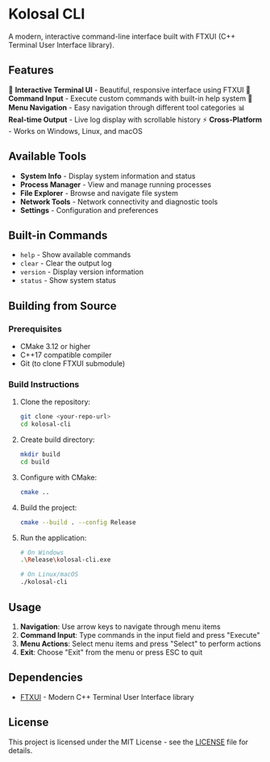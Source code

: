 # Kolosal CLI

A modern, interactive command-line interface built with FTXUI (C++ Terminal User Interface library).

## Features

🚀 **Interactive Terminal UI** - Beautiful, responsive interface using FTXUI
📝 **Command Input** - Execute custom commands with built-in help system
🎯 **Menu Navigation** - Easy navigation through different tool categories
📊 **Real-time Output** - Live log display with scrollable history
⚡ **Cross-Platform** - Works on Windows, Linux, and macOS

## Available Tools

- **System Info** - Display system information and status
- **Process Manager** - View and manage running processes
- **File Explorer** - Browse and navigate file system
- **Network Tools** - Network connectivity and diagnostic tools
- **Settings** - Configuration and preferences

## Built-in Commands

- `help` - Show available commands
- `clear` - Clear the output log
- `version` - Display version information
- `status` - Show system status

## Building from Source

### Prerequisites

- CMake 3.12 or higher
- C++17 compatible compiler
- Git (to clone FTXUI submodule)

### Build Instructions

1. Clone the repository:
   ```bash
   git clone <your-repo-url>
   cd kolosal-cli
   ```

2. Create build directory:
   ```bash
   mkdir build
   cd build
   ```

3. Configure with CMake:
   ```bash
   cmake ..
   ```

4. Build the project:
   ```bash
   cmake --build . --config Release
   ```

5. Run the application:
   ```bash
   # On Windows
   .\Release\kolosal-cli.exe
   
   # On Linux/macOS
   ./kolosal-cli
   ```

## Usage

1. **Navigation**: Use arrow keys to navigate through menu items
2. **Command Input**: Type commands in the input field and press "Execute"
3. **Menu Actions**: Select menu items and press "Select" to perform actions
4. **Exit**: Choose "Exit" from the menu or press ESC to quit

## Dependencies

- [FTXUI](https://github.com/ArthurSonzogni/FTXUI) - Modern C++ Terminal User Interface library

## License

This project is licensed under the MIT License - see the [LICENSE](LICENSE) file for details.